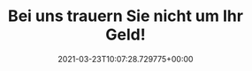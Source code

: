 ---
date: '2021-03-23T10:07:28.729775+00:00'
found_at: '2014-12-24'
found_url: http://www.sargdiscount-berolina.de/index.php/unser-prinzip.html
title: Bei uns trauern Sie nicht um Ihr Geld!
---